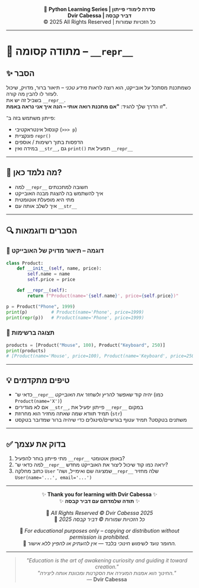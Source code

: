 <!-- DC_HEADER_START -->
<div align="center">

🐍 **Python Learning Series | סדרת לימודי פייתון**  
**Dvir Cabessa | דביר קבסה**  
© 2025 All Rights Reserved | כל הזכויות שמורות

</div>

---
<!-- DC_HEADER_END -->

# 📘 מתודה קסומה – `__repr__`

## ✨ הסבר

כשמתכנת מסתכל על אובייקט, הוא רוצה לראות *מידע טכני* – תיאור ברור, מדויק, שיכול לעזור לו להבין מה קורה.  
בשביל זה יש את `__repr__`.  
זו הדרך שלך להגיד: **"אם מתכנת רואה אותי – הנה איך אני נראה באמת"**.

פייתון משתמש בזה ב־:
- קונסול אינטראקטיבי (`>>> p`)
- פונקציית `repr()`
- הדפסות בתוך רשימות / אוספים
- במידה ואין `__str__`, גם `print()` תפעיל את `__repr__`

---

## 🧠 מה נלמד כאן?

- למה `__repr__` חשובה למתכנתים
- איך להשתמש בה להצגת מבנה האובייקט
- מתי היא מופעלת אוטומטית
- איך לשלב אותה עם `__str__`

---

## 🔍 הסברים ודוגמאות

### 📌 דוגמה – תיאור מדויק של האובייקט

```python
class Product:
    def __init__(self, name, price):
        self.name = name
        self.price = price

    def __repr__(self):
        return f"Product(name='{self.name}', price={self.price})"

p = Product("Phone", 1999)
print(p)         # Product(name='Phone', price=1999)
print(repr(p))   # Product(name='Phone', price=1999)
````

### 📌 תצוגה ברשימות

```python
products = [Product("Mouse", 100), Product("Keyboard", 250)]
print(products)
# [Product(name='Mouse', price=100), Product(name='Keyboard', price=250)]
```

---

## 💡 טיפים מתקדמים

* כדאי ש־`__repr__` יהיה קוד *שאפשר להריץ ולשחזר את האובייקט* (כמו `Product(name='X')`)
* אם לא מגדירים `__str__`, פייתון יפעיל את `__repr__` במקום
* תמיד תוודא שמה שאתה מחזיר הוא מחרוזת (`str`)
* משתנים בטקסט? תמיד עטוף בגרשיים/סינגלים כדי שיהיה ברור שמדובר בטקסט

---

## ✅ בדוק את עצמך

1. מתי פייתון בוחר להפעיל `__repr__` באופן אוטומטי?
2. למה כדאי ש־`__repr__` יראה כמו קוד שיכול ליצור את האובייקט מחדש?
3. כתוב מחלקה `User` שמציגה שם ואימייל, ושה־`__repr__` שלה מחזיר `User(name='...', email='...')`

<!-- DC_FOOTER_START -->
---

<div align="center">

✨ **Thank you for learning with Dvir Cabessa** ✨  
✨ **תודה שלמדתם עם דביר קבסה** ✨  

📘 *All Rights Reserved © Dvir Cabessa 2025*  
📘 *כל הזכויות שמורות © דביר קבסה 2025*  

🔗 *For educational purposes only – copying or distribution without permission is prohibited.*  
🔗 *החומר נועד לשימוש חינוכי בלבד — אין להעתיק או להפיץ ללא אישור.*

---

> _"Education is the art of awakening curiosity and guiding it toward creation."_  
> _"החינוך הוא אמנות המעירה את הסקרנות ומכוונת אותה ליצירה."_  
> — **Dvir Cabessa**

</div>
<!-- DC_FOOTER_END -->

